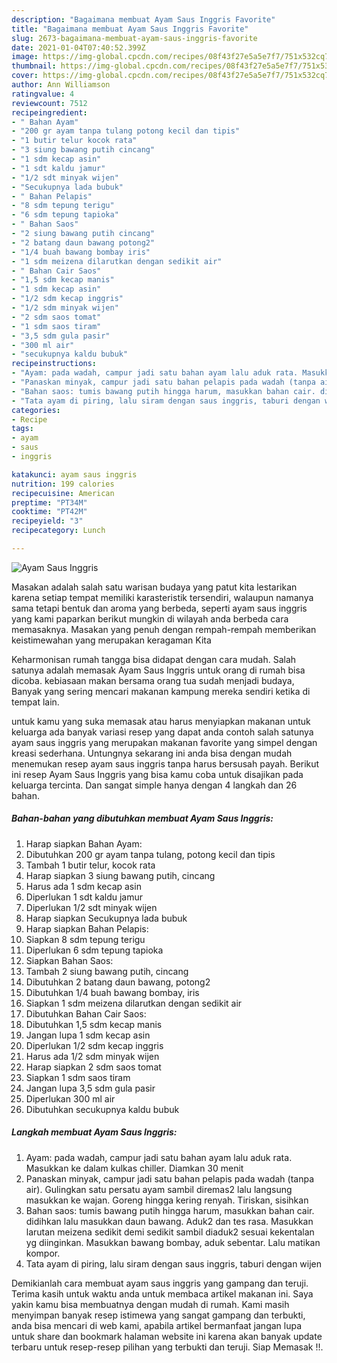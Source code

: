 ```yaml
---
description: "Bagaimana membuat Ayam Saus Inggris Favorite"
title: "Bagaimana membuat Ayam Saus Inggris Favorite"
slug: 2673-bagaimana-membuat-ayam-saus-inggris-favorite
date: 2021-01-04T07:40:52.399Z
image: https://img-global.cpcdn.com/recipes/08f43f27e5a5e7f7/751x532cq70/ayam-saus-inggris-foto-resep-utama.jpg
thumbnail: https://img-global.cpcdn.com/recipes/08f43f27e5a5e7f7/751x532cq70/ayam-saus-inggris-foto-resep-utama.jpg
cover: https://img-global.cpcdn.com/recipes/08f43f27e5a5e7f7/751x532cq70/ayam-saus-inggris-foto-resep-utama.jpg
author: Ann Williamson
ratingvalue: 4
reviewcount: 7512
recipeingredient:
- " Bahan Ayam"
- "200 gr ayam tanpa tulang potong kecil dan tipis"
- "1 butir telur kocok rata"
- "3 siung bawang putih cincang"
- "1 sdm kecap asin"
- "1 sdt kaldu jamur"
- "1/2 sdt minyak wijen"
- "Secukupnya lada bubuk"
- " Bahan Pelapis"
- "8 sdm tepung terigu"
- "6 sdm tepung tapioka"
- " Bahan Saos"
- "2 siung bawang putih cincang"
- "2 batang daun bawang potong2"
- "1/4 buah bawang bombay iris"
- "1 sdm meizena dilarutkan dengan sedikit air"
- " Bahan Cair Saos"
- "1,5 sdm kecap manis"
- "1 sdm kecap asin"
- "1/2 sdm kecap inggris"
- "1/2 sdm minyak wijen"
- "2 sdm saos tomat"
- "1 sdm saos tiram"
- "3,5 sdm gula pasir"
- "300 ml air"
- "secukupnya kaldu bubuk"
recipeinstructions:
- "Ayam: pada wadah, campur jadi satu bahan ayam lalu aduk rata. Masukkan ke dalam kulkas chiller. Diamkan 30 menit"
- "Panaskan minyak, campur jadi satu bahan pelapis pada wadah (tanpa air). Gulingkan satu persatu ayam sambil diremas2 lalu langsung masukkan ke wajan. Goreng hingga kering renyah. Tiriskan, sisihkan"
- "Bahan saos: tumis bawang putih hingga harum, masukkan bahan cair. didihkan lalu masukkan daun bawang. Aduk2 dan tes rasa. Masukkan larutan meizena sedikit demi sedikit sambil diaduk2 sesuai kekentalan yg diinginkan. Masukkan bawang bombay, aduk sebentar. Lalu matikan kompor."
- "Tata ayam di piring, lalu siram dengan saus inggris, taburi dengan wijen"
categories:
- Recipe
tags:
- ayam
- saus
- inggris

katakunci: ayam saus inggris 
nutrition: 199 calories
recipecuisine: American
preptime: "PT34M"
cooktime: "PT42M"
recipeyield: "3"
recipecategory: Lunch

---
```



![Ayam Saus Inggris](https://img-global.cpcdn.com/recipes/08f43f27e5a5e7f7/751x532cq70/ayam-saus-inggris-foto-resep-utama.jpg)

Masakan adalah salah satu warisan budaya yang patut kita lestarikan karena setiap tempat memiliki karasteristik tersendiri, walaupun namanya sama tetapi bentuk dan aroma yang berbeda, seperti ayam saus inggris yang kami paparkan berikut mungkin di wilayah anda berbeda cara memasaknya. Masakan yang penuh dengan rempah-rempah memberikan keistimewahan yang merupakan keragaman Kita

Keharmonisan rumah tangga bisa didapat dengan cara mudah. Salah satunya adalah memasak Ayam Saus Inggris untuk orang di rumah bisa dicoba. kebiasaan makan bersama orang tua sudah menjadi budaya, Banyak yang sering mencari makanan kampung mereka sendiri ketika di tempat lain.



untuk kamu yang suka memasak atau harus menyiapkan makanan untuk keluarga ada banyak variasi resep yang dapat anda contoh salah satunya ayam saus inggris yang merupakan makanan favorite yang simpel dengan kreasi sederhana. Untungnya sekarang ini anda bisa dengan mudah menemukan resep ayam saus inggris tanpa harus bersusah payah.
Berikut ini resep Ayam Saus Inggris yang bisa kamu coba untuk disajikan pada keluarga tercinta. Dan sangat simple hanya dengan 4 langkah dan 26 bahan.


<!--inarticleads1-->

##### Bahan-bahan yang dibutuhkan membuat Ayam Saus Inggris:

1. Harap siapkan  Bahan Ayam:
1. Dibutuhkan 200 gr ayam tanpa tulang, potong kecil dan tipis
1. Tambah 1 butir telur, kocok rata
1. Harap siapkan 3 siung bawang putih, cincang
1. Harus ada 1 sdm kecap asin
1. Diperlukan 1 sdt kaldu jamur
1. Diperlukan 1/2 sdt minyak wijen
1. Harap siapkan Secukupnya lada bubuk
1. Harap siapkan  Bahan Pelapis:
1. Siapkan 8 sdm tepung terigu
1. Diperlukan 6 sdm tepung tapioka
1. Siapkan  Bahan Saos:
1. Tambah 2 siung bawang putih, cincang
1. Dibutuhkan 2 batang daun bawang, potong2
1. Dibutuhkan 1/4 buah bawang bombay, iris
1. Siapkan 1 sdm meizena dilarutkan dengan sedikit air
1. Dibutuhkan  Bahan Cair Saos:
1. Dibutuhkan 1,5 sdm kecap manis
1. Jangan lupa 1 sdm kecap asin
1. Diperlukan 1/2 sdm kecap inggris
1. Harus ada 1/2 sdm minyak wijen
1. Harap siapkan 2 sdm saos tomat
1. Siapkan 1 sdm saos tiram
1. Jangan lupa 3,5 sdm gula pasir
1. Diperlukan 300 ml air
1. Dibutuhkan secukupnya kaldu bubuk




<!--inarticleads2-->

##### Langkah membuat  Ayam Saus Inggris:

1. Ayam: pada wadah, campur jadi satu bahan ayam lalu aduk rata. Masukkan ke dalam kulkas chiller. Diamkan 30 menit
1. Panaskan minyak, campur jadi satu bahan pelapis pada wadah (tanpa air). Gulingkan satu persatu ayam sambil diremas2 lalu langsung masukkan ke wajan. Goreng hingga kering renyah. Tiriskan, sisihkan
1. Bahan saos: tumis bawang putih hingga harum, masukkan bahan cair. didihkan lalu masukkan daun bawang. Aduk2 dan tes rasa. Masukkan larutan meizena sedikit demi sedikit sambil diaduk2 sesuai kekentalan yg diinginkan. Masukkan bawang bombay, aduk sebentar. Lalu matikan kompor.
1. Tata ayam di piring, lalu siram dengan saus inggris, taburi dengan wijen




Demikianlah cara membuat ayam saus inggris yang gampang dan teruji. Terima kasih untuk waktu anda untuk membaca artikel makanan ini. Saya yakin kamu bisa membuatnya dengan mudah di rumah. Kami masih menyimpan banyak resep istimewa yang sangat gampang dan terbukti, anda bisa mencari di web kami, apabila artikel bermanfaat jangan lupa untuk share dan bookmark halaman website ini karena akan banyak update terbaru untuk resep-resep pilihan yang terbukti dan teruji. Siap Memasak !!. 
